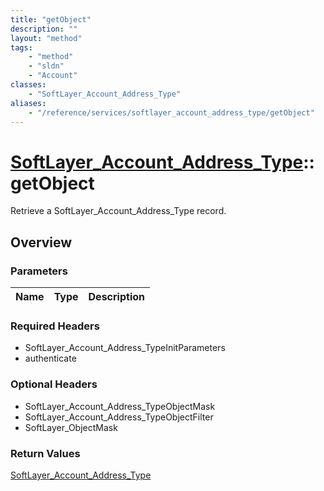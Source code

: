 ```yaml
---
title: "getObject"
description: ""
layout: "method"
tags:
    - "method"
    - "sldn"
    - "Account"
classes:
    - "SoftLayer_Account_Address_Type"
aliases:
    - "/reference/services/softlayer_account_address_type/getObject"
---
```

# [SoftLayer_Account_Address_Type](/reference/services/SoftLayer_Account_Address_Type)::getObject

Retrieve a SoftLayer_Account_Address_Type record.


## Overview 


### Parameters 
|Name | Type | Description |
| --- | --- | --- |


### Required Headers
* SoftLayer_Account_Address_TypeInitParameters
* authenticate

### Optional Headers
* SoftLayer_Account_Address_TypeObjectMask
* SoftLayer_Account_Address_TypeObjectFilter
* SoftLayer_ObjectMask

### Return Values
<a href='/reference/datatypes/SoftLayer_Account_Address_Type'>SoftLayer_Account_Address_Type </a>

